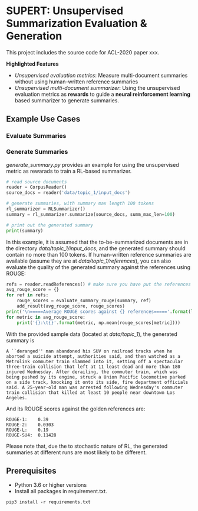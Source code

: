 # SUPERT: Unsupervised Summarization Evaluation & Generation

This project includes the source code for ACL-2020 paper xxx. 

**Highlighted Features**

* *Unsupervised evaluation metrics*: Measure multi-document summaries without using human-written reference summaries
* *Unsupervised multi-document summarizer*: Using the unsupervised evaluation metrics as **rewards** to guide a **neural reinforcement learning** based summarizer to generate summaries.

## Example Use Cases

### Evaluate Summaries

### Generate Summaries
*generate_summary.py* provides an example for using the unsupervised metric as rewarads
to train a RL-based summarizer. 
```python
# read source documents
reader = CorpusReader()
source_docs = reader('data/topic_1/input_docs')

# generate summaries, with summary max length 100 tokens
rl_summarizer = RLSummarizer()
summary = rl_summarizer.summarize(source_docs, summ_max_len=100)

# print out the generated summary
print(summary)
```

In this example, it is assumed that the to-be-summarized documents are in the directory *data/topic_1/input_docs*, and the generated summary should contain no more than 100 tokens. If human-written reference summaries are available (assume they are at *data/topic_1/references*), you can also evaluate the quality of the generated summary against the references using ROUGE:

```python
refs = reader.readReferences() # make sure you have put the references in data/topic_1/references
avg_rouge_score = {}
for ref in refs:
    rouge_scores = evaluate_summary_rouge(summary, ref)
    add_result(avg_rouge_score, rouge_scores)
print('\n=====Average ROUGE scores against {} references====='.format(len(refs)))
for metric in avg_rouge_score:
    print('{}:\t{}'.format(metric, np.mean(rouge_scores[metric])))
```

With the provided sample data (located at *data/topic_1*), the generated summary is 

```
A ``deranged'' man abandoned his SUV on railroad tracks when he aborted a suicide attempt, authorities said, and then watched as a Metrolink commuter train slammed into it, setting off a spectacular three-train collision that left at 11 least dead and more than 180 injured Wednesday. After derailing, the commuter train, which was being pushed by its engine, struck a Union Pacific locomotive parked on a side track, knocking it onto its side, fire department officials said. A 25-year-old man was arrested following Wednesday's commuter train collision that killed at least 10 people near downtown Los Angeles.
```
And its ROUGE scores against the golden references are:
```
ROUGE-1:	0.39
ROUGE-2:	0.0303
ROUGE-L:	0.19
ROUGE-SU4:	0.11428
```
Please note that, due the to stochastic nature of RL, the generated summaries at different runs 
are most likely to be different.


## Prerequisites
* Python 3.6 or higher versions
* Install all packages in requirement.txt.
```shell script
pip3 install -r requirements.txt
```

